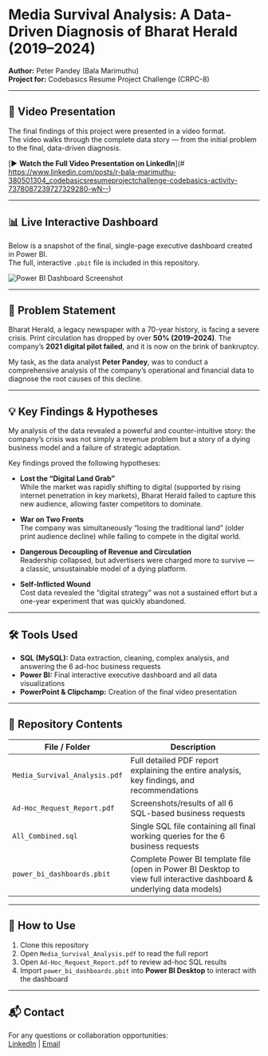 # Media Survival Analysis: A Data-Driven Diagnosis of Bharat Herald (2019–2024)

**Author:** Peter Pandey (Bala Marimuthu)  
**Project for:** Codebasics Resume Project Challenge (CRPC-8)

---

## 🎥 Video Presentation  

The final findings of this project were presented in a video format.  
The video walks through the complete data story — from the initial problem to the final, data-driven diagnosis.  

[▶️ **Watch the Full Video Presentation on LinkedIn**](# https://www.linkedin.com/posts/r-bala-marimuthu-380501304_codebasicsresumeprojectchallenge-codebasics-activity-7378087239727329280-wN--) <!-- Replace # with your actual LinkedIn video link -->

---

## 📊 Live Interactive Dashboard  

Below is a snapshot of the final, single-page executive dashboard created in Power BI.  
The full, interactive `.pbit` file is included in this repository.  

![Power BI Dashboard Screenshot](path/to/screenshot.png) <!-- Replace with actual screenshot path -->

---

## 🎯 Problem Statement  

Bharat Herald, a legacy newspaper with a 70-year history, is facing a severe crisis. Print circulation has dropped by over **50% (2019–2024)**. The company’s **2021 digital pilot failed**, and it is now on the brink of bankruptcy.  

My task, as the data analyst **Peter Pandey**, was to conduct a comprehensive analysis of the company’s operational and financial data to diagnose the root causes of this decline.

---

## 💡 Key Findings & Hypotheses  

My analysis of the data revealed a powerful and counter-intuitive story: the company’s crisis was not simply a revenue problem but a story of a dying business model and a failure of strategic adaptation.

Key findings proved the following hypotheses:

- **Lost the “Digital Land Grab”**  
  While the market was rapidly shifting to digital (supported by rising internet penetration in key markets), Bharat Herald failed to capture this new audience, allowing faster competitors to dominate.

- **War on Two Fronts**  
  The company was simultaneously “losing the traditional land” (older print audience decline) while failing to compete in the digital world.

- **Dangerous Decoupling of Revenue and Circulation**  
  Readership collapsed, but advertisers were charged more to survive — a classic, unsustainable model of a dying platform.

- **Self-Inflicted Wound**  
  Cost data revealed the “digital strategy” was not a sustained effort but a one-year experiment that was quickly abandoned.

---

## 🛠️ Tools Used  

- **SQL (MySQL):** Data extraction, cleaning, complex analysis, and answering the 6 ad-hoc business requests  
- **Power BI:** Final interactive executive dashboard and all data visualizations  
- **PowerPoint & Clipchamp:** Creation of the final video presentation  

---

## 📂 Repository Contents  

| File / Folder | Description |
|---------------|-------------|
| `Media_Survival_Analysis.pdf` | Full detailed PDF report explaining the entire analysis, key findings, and recommendations |
| `Ad-Hoc_Request_Report.pdf` | Screenshots/results of all 6 SQL-based business requests |
| `All_Combined.sql` | Single SQL file containing all final working queries for the 6 business requests |
| `power_bi_dashboards.pbit` | Complete Power BI template file (open in Power BI Desktop to view full interactive dashboard & underlying data models) |

---

## 🚀 How to Use  

1. Clone this repository  
2. Open `Media_Survival_Analysis.pdf` to read the full report  
3. Open `Ad-Hoc_Request_Report.pdf` to review ad-hoc SQL results  
4. Import `power_bi_dashboards.pbit` into **Power BI Desktop** to interact with the dashboard  

---

## 📬 Contact  

For any questions or collaboration opportunities:  
[LinkedIn](#) | [Email](#) <!-- Replace # with your links -->
